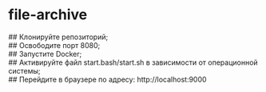 # file-archive
<p>
## Клонируйте репозиторий; <br>
## Освободите порт 8080; <br>
## Запустите Docker; <br>
## Активируйте файл start.bash/start.sh в зависимости от операционной системы; <br>
## Перейдите в браузере по адресу: http://localhost:9000 <br>
</p>
